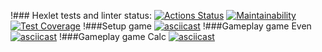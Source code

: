 !### Hexlet tests and linter status:
[![Actions Status](https://github.com/putilovms/python-project-49/actions/workflows/hexlet-check.yml/badge.svg)](https://github.com/putilovms/python-project-49/actions)
[![Maintainability](https://api.codeclimate.com/v1/badges/64ec9061d66fe2e1241b/maintainability)](https://codeclimate.com/github/putilovms/python-project-49/maintainability)
[![Test Coverage](https://api.codeclimate.com/v1/badges/64ec9061d66fe2e1241b/test_coverage)](https://codeclimate.com/github/putilovms/python-project-49/test_coverage)
!###Setup game
[![asciicast](https://asciinema.org/a/647103.svg)](https://asciinema.org/a/647103)
!###Gameplay game Even
[![asciicast](https://asciinema.org/a/UFMh51rbmmqEVdHev0iHE8yib.svg)](https://asciinema.org/a/UFMh51rbmmqEVdHev0iHE8yib)
!###Gameplay game Calc
[![asciicast](https://asciinema.org/a/647108.svg)](https://asciinema.org/a/647108)
